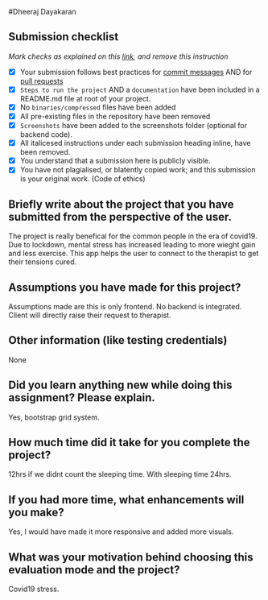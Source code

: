 #Dheeraj Dayakaran
## Submission checklist
*Mark checks as explained on this [link](https://docs.github.com/en/free-pro-team@latest/github/managing-your-work-on-github/about-task-lists#creating-task-lists), and remove this instruction*

- [x] Your submission follows best practices for [commit messages](https://chris.beams.io/posts/git-commit/) AND for [pull requests](https://github.community/t/best-practices-for-pull-requests/10195)
- [x] `Steps to run the project` AND a `documentation` have been included in a README.md file at root of your project.
- [x] No `binaries/compressed` files have been added
- [x] All pre-existing files in the repository have been removed
- [x] `Screenshots` have been added to the screenshots folder (optional for backend code).
- [x] All italicesed instructions under each submission heading inline, have been removed.
- [x] You understand that a submission here is publicly visible. 
- [x] You have not plagialised, or blatently copied work; and this submission is your original work. (Code of ethics)

## Briefly write about the project that you have submitted from the perspective of the user.
The project is really benefical for the common people in the era of covid19. Due to lockdown, mental stress has increased leading to more wieght gain and less exercise. This app helps the user to connect to the therapist to get their tensions cured.
## Assumptions you have made for this project?
Assumptions made are this is only frontend. No backend is integrated. Client will directly raise their request to therapist.
## Other information (like testing credentials)
None
## Did you learn anything new while doing this assignment? Please explain.
Yes, bootstrap grid system.
## How much time did it take for you complete the project?
12hrs if we didnt count the sleeping time. With sleeping time 24hrs.
## If you had more time, what enhancements will you make?
Yes, I would have made it more responsive and added more visuals.
## What was your motivation behind choosing this evaluation mode and the project?
Covid19 stress.
